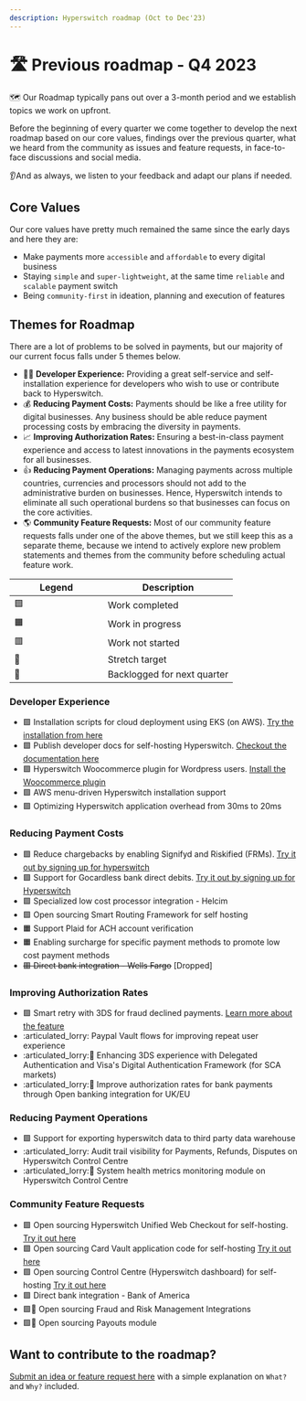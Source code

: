 ```yaml
---
description: Hyperswitch roadmap (Oct to Dec'23)
---
```


# 🛣️ Previous roadmap - Q4 2023

🗺️ Our Roadmap typically pans out over a 3-month period and we establish topics we work on upfront.

Before the beginning of every quarter we come together to develop the next roadmap based on our core values, findings over the previous quarter, what we heard from the community as issues and feature requests, in face-to-face discussions and social media.

👂And as always, we listen to your feedback and adapt our plans if needed.

## Core Values

Our core values have pretty much remained the same since the early days and here they are:

* Make payments more `accessible` and `affordable` to every digital business
* Staying `simple` and `super-lightweight`, at the same time `reliable` and `scalable` payment switch
* Being `community-first` in ideation, planning and execution of features

## Themes for Roadmap

There are a lot of problems to be solved in payments, but our majority of our current focus falls under 5 themes below.

* 👨‍💻 **Developer Experience:** Providing a great self-service and self-installation experience for developers who wish to use or contribute back to Hyperswitch.
* 💰 **Reducing Payment Costs:** Payments should be like a free utility for digital businesses. Any business should be able reduce payment processing costs by embracing the diversity in payments.
* 📈 **Improving Authorization Rates:** Ensuring a best-in-class payment experience and access to latest innovations in the payments ecosystem for all businesses.
* 👍 **Reducing Payment Operations:** Managing payments across multiple countries, currencies and processors should not add to the administrative burden on businesses. Hence, Hyperswitch intends to eliminate all such operational burdens so that businesses can focus on the core activities.
* 🌎 **Community Feature Requests:** Most of our community feature requests falls under one of the above themes, but we still keep this as a separate theme, because we intend to actively explore new problem statements and themes from the community before scheduling actual feature work.

<table><thead><tr><th width="148">Legend</th><th>Description</th></tr></thead><tbody><tr><td>🟩</td><td>Work completed</td></tr><tr><td>🟧</td><td>Work in progress</td></tr><tr><td>🟥</td><td>Work not started</td></tr><tr><td>💪</td><td>Stretch target</td></tr><tr><td><span data-gb-custom-inline data-tag="emoji" data-code="1f69b">🚛</span></td><td>Backlogged for next quarter</td></tr></tbody></table>

### Developer Experience

* 🟩 Installation scripts for cloud deployment using EKS (on AWS). [Try the installation from here](https://opensource.hyperswitch.io/deploy-hyperswitch-on-aws/deploy-app-server)
* 🟩 Publish developer docs for self-hosting Hyperswitch. [Checkout the documentation here](https://opensource.hyperswitch.io/)
* 🟩 Hyperswitch Woocommerce plugin for Wordpress users. [Install the Woocommerce plugin](https://hyperswitch.io/docs/sdkIntegrations/wooCommercePlugin/wooCommercePluginOverview)
* 🟩 AWS menu-driven Hyperswitch installation support
* 🟩 Optimizing Hyperswitch application overhead from 30ms to 20ms

### Reducing Payment Costs

* 🟩 Reduce chargebacks by enabling Signifyd and Riskified (FRMs). [Try it out by signing up for hyperswitch](https://app.hyperswitch.io/register)
* 🟩 Support for Gocardless bank direct debits. [Try it out by signing up for Hyperswitch](https://app.hyperswitch.io/register)
* 🟩 Specialized low cost processor integration - Helcim
* 🟩 Open sourcing Smart Routing Framework for self hosting
* 🟧 Support Plaid for ACH account verification
* 🟧 Enabling surcharge for specific payment methods to promote low cost payment methods
* ~~🟥 Direct bank integration - Wells Fargo~~ \[Dropped]

### Improving Authorization Rates

* 🟩 Smart retry with 3DS for fraud declined payments. [Learn more about the feature](https://hyperswitch.io/docs/features/smartRetries)
* :articulated\_lorry: Paypal Vault flows for improving repeat user experience
* :articulated\_lorry:💪 Enhancing 3DS experience with Delegated Authentication and Visa's Digital Authentication Framework (for SCA markets)
* :articulated\_lorry:💪 Improve authorization rates for bank payments through Open banking integration for UK/EU

### Reducing Payment Operations

* 🟩 Support for exporting hyperswitch data to third party data warehouse
* :articulated\_lorry: Audit trail visibility for Payments, Refunds, Disputes on Hyperswitch Control Centre
* :articulated\_lorry:💪 System health metrics monitoring module on Hyperswitch Control Centre

### Community Feature Requests

* 🟩 Open sourcing Hyperswitch Unified Web Checkout for self-hosting. [Try it out here](https://opensource.hyperswitch.io/deploy-hyperswitch-on-aws/deploy-app-server)
* 🟩 Open sourcing Card Vault application code for self-hosting [Try it out here](https://opensource.hyperswitch.io/hyperswitch-open-source/deploy-hyperswitch-on-aws/deploy-card-vault)
* 🟩 Open sourcing Control Centre (Hyperswitch dashboard) for self-hosting [Try it out here](https://opensource.hyperswitch.io/hyperswitch-open-source/deploy-hyperswitch-on-aws/deploy-control-center/standalone-control-center-deployment-for-prototyping)
* 🟩 Direct bank integration - Bank of America
* 🟩💪 Open sourcing Fraud and Risk Management Integrations
* 🟩💪 Open sourcing Payouts module

## **Want to contribute to the roadmap?**

[Submit an idea or feature request here](https://github.com/juspay/hyperswitch/discussions/categories/ideas-feature-requests) with a simple explanation on `What?` and `Why?` included.
